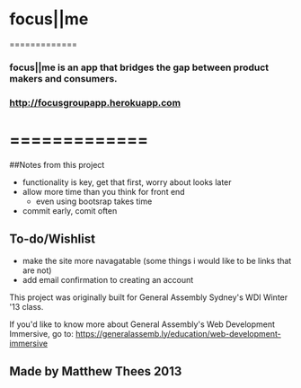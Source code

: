# focus||me
=============
### focus||me is an app that bridges the gap between product makers and consumers.

### http://focusgroupapp.herokuapp.com
=============
=============

##Notes from this project
  * functionality is key, get that first, worry about looks later
  * allow more time than you think for front end
    - even using bootsrap takes time
  * commit early, comit often

## To-do/Wishlist
  * make the site more navagatable (some things i would like to be links that are not)
  * add email confirmation to creating an account

This project was originally built for General Assembly Sydney's WDI Winter '13 class.

If you'd like to know more about General Assembly's Web Development Immersive, go to: https://generalassemb.ly/education/web-development-immersive

## Made by Matthew Thees 2013